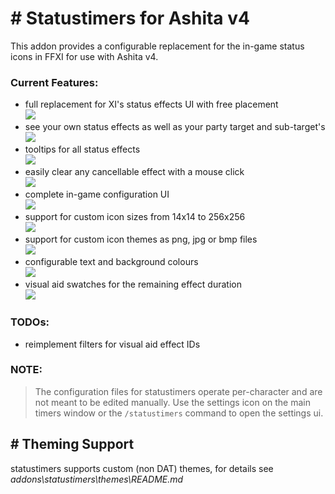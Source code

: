 # # Statustimers for Ashita v4

This addon provides a configurable replacement for the in-game status icons in FFXI for use with Ashita v4.

### Current Features:

- full replacement for XI's status effects UI with free placement  
  ![](https://github.com/Shirk/statustimers/blob/docs/gif/replace-system.gif?raw=true)
- see your own status effects as well as your party target and sub-target's  
![](https://github.com/Shirk/statustimers/blob/docs/gif/show-target-status.gif?raw=true)
- tooltips for all status effects  
![](https://github.com/Shirk/statustimers/blob/docs/gif/tooltips.gif?raw=true)
- easily clear any cancellable effect with a mouse click  
![](https://github.com/Shirk/statustimers/blob/docs/gif/cancel-status.gif?raw=true)
- complete in-game configuration UI  
![](https://github.com/Shirk/statustimers/blob/docs/gif/settings-ui.gif?raw=true)
- support for custom icon sizes from 14x14 to 256x256  
![](https://github.com/Shirk/statustimers/blob/docs/gif/settings-scale.gif?raw=true)
- support for custom icon themes as png, jpg or bmp files  
![](https://github.com/Shirk/statustimers/blob/docs/gif/settings-theme.gif?raw=true)
- configurable text and background colours  
![](https://github.com/Shirk/statustimers/blob/docs/gif/settings-colours.gif?raw=true)
- visual aid swatches for the remaining effect duration  
![](https://github.com/Shirk/statustimers/blob/docs/gif/settings-visual-aid.gif?raw=true)


### TODOs:

- reimplement filters for visual aid effect IDs

### NOTE:

> The configuration files for statustimers operate per-character and are not meant to be edited manually.
> Use the settings icon on the main timers window or the `/statustimers` command to open the settings ui.

## # Theming Support

statustimers supports custom (non DAT) themes, for details see _addons\statustimers\themes\README.md_
